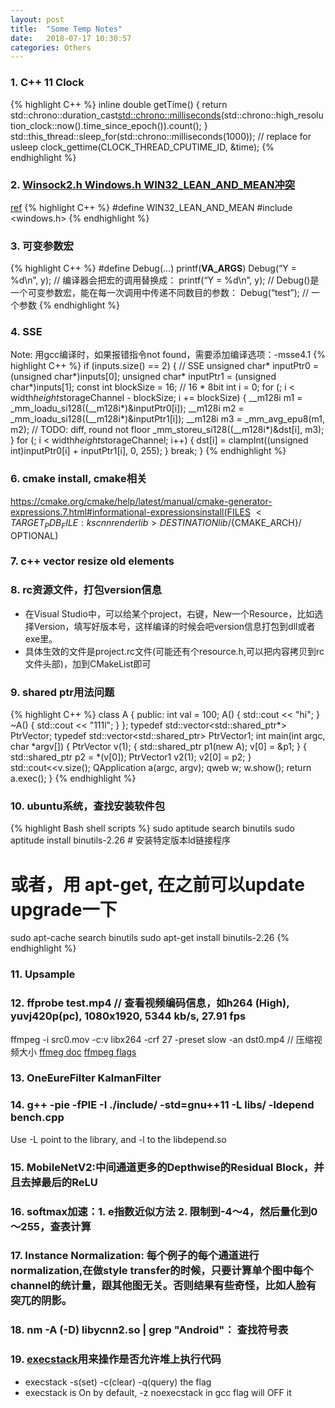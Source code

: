 ```yaml
---
layout: post
title:  "Some Temp Notes"
date:   2018-07-17 10:30:57
categories: Others
---
```


### 1. C++ 11 Clock
{% highlight C++ %}
inline double getTime() {
	return std::chrono::duration_cast<std::chrono::milliseconds>(std::chrono::high_resolution_clock::now().time_since_epoch()).count();
}
std::this_thread::sleep_for(std::chrono::milliseconds(1000));  // replace for usleep
clock_gettime(CLOCK_THREAD_CPUTIME_ID, &time);
{% endhighlight %}

### 2. [Winsock2.h Windows.h WIN32_LEAN_AND_MEAN冲突](https://blog.csdn.net/gongluck93/article/details/78854889)
[ref](https://blog.csdn.net/freefalcon/article/details/1374733)
{% highlight C++ %}
#define WIN32_LEAN_AND_MEAN
#include <windows.h>
{% endhighlight %}

### 3. 可变参数宏
{% highlight C++ %}
#define Debug(...) printf(__VA_ARGS__)
Debug(“Y = %d\n”, y);
// 编译器会把宏的调用替换成：
printf(“Y = %d\n”, y);
// Debug()是一个可变参数宏，能在每一次调用中传递不同数目的参数：
Debug(“test”); // 一个参数
{% endhighlight %}

### 4. SSE
Note: 用gcc编译时，如果报错指令not found，需要添加编译选项：-msse4.1
{% highlight C++ %}
if (inputs.size() == 2) {  // SSE
    unsigned char* inputPtr0 = (unsigned char*)inputs[0];
    unsigned char* inputPtr1 = (unsigned char*)inputs[1];
    const int blockSize = 16; // 16 * 8bit
    int i = 0;
    for (; i < width*height*storageChannel - blockSize; i += blockSize) {
        __m128i m1 = _mm_loadu_si128((__m128i*)&inputPtr0[i]);
        __m128i m2 = _mm_loadu_si128((__m128i*)&inputPtr1[i]);
        __m128i m3 = _mm_avg_epu8(m1, m2);  // TODO: diff, round not floor
        _mm_storeu_si128((__m128i*)&dst[i], m3);
    }
    for (; i < width*height*storageChannel; i++) {
        dst[i] = clampInt((unsigned int)inputPtr0[i] + inputPtr1[i], 0, 255);
    }
    break;
}
{% endhighlight %}

### 6. cmake install, cmake相关
https://cmake.org/cmake/help/latest/manual/cmake-generator-expressions.7.html#informational-expressionsinstall(FILES $<TARGET_PDB_FILE:kscnnrenderlib> DESTINATION lib/${CMAKE_ARCH}/ OPTIONAL)
### 7. c++ vector resize  old elements
### 8. rc资源文件，打包version信息
* 在Visual Studio中，可以给某个project，右键，New一个Resource，比如选择Version，填写好版本号，这样编译的时候会吧version信息打包到dll或者exe里。
* 具体生效的文件是project.rc文件(可能还有个resource.h,可以把内容拷贝到rc文件头部)，加到CMakeList即可
### 9. shared ptr用法问题
{% highlight C++ %}
class A {
public:
  int val = 100;
  A() {
    std::cout << "hi";
  }
  ~A() {
    std::cout << "111l";
  }
};
typedef std::vector<std::shared_ptr<A>*> PtrVector;
typedef std::vector<std::shared_ptr<A>> PtrVector1;
int main(int argc, char *argv[])
{
  PtrVector v(1);
  {
    std::shared_ptr<A> p1(new A);
    v[0] = &p1;
  }
  {
    std::shared_ptr<A> p2 = *(v[0]);
    PtrVector1 v2(1);
    v2[0] = p2;
  }
  std::cout<<v.size();
    QApplication a(argc, argv);
    qweb w;
    w.show();
    return a.exec();
}
{% endhighlight %}
### 10. ubuntu系统，查找安装软件包
{% highlight Bash shell scripts %}
sudo aptitude search binutils
sudo aptitude install binutils-2.26  # 安装特定版本ld链接程序
# 或者，用 apt-get, 在之前可以update upgrade一下
sudo apt-cache search binutils
sudo apt-get install binutils-2.26
{% endhighlight %}
### 11. Upsample
### 12. ffprobe test.mp4  // 查看视频编码信息，如h264 (High), yuvj420p(pc), 1080x1920, 5344 kb/s, 27.91 fps
ffmpeg -i src0.mov -c:v libx264 -crf 27 -preset slow -an dst0.mp4  // 压缩视频大小
[ffmeg doc](https://ffmpeg.org/ffmpeg.html)
[ffmpeg flags](https://gist.github.com/tayvano/6e2d456a9897f55025e25035478a3a50)
### 13. OneEureFilter  KalmanFilter
[](https://github.com/akshaychawla/1D-Kalman-Filter)
[](https://github.com/bachagas/Kalman)
### 14. g++ -pie -fPIE  -I ./include/ -std=gnu++11 -L libs/ -ldepend bench.cpp
Use -L point to the library, and -l to the libdepend.so
### 15. MobileNetV2:中间通道更多的Depthwise的Residual Block，并且去掉最后的ReLU
### 16. softmax加速：1. e指数近似方法  2. 限制到-4～4，然后量化到0～255，查表计算
### 17. Instance Normalization: 每个例子的每个通道进行normalization,在做style transfer的时候，只要计算单个图中每个channel的统计量，跟其他图无关。否则结果有些奇怪，比如人脸有突兀的阴影。
### 18. nm -A (-D) libycnn2.so | grep "Android"： 查找符号表
### 19. [execstack](https://stackoverflow.com/questions/23276488/why-is-execstack-required-to-execute-code-on-the-heap/23277109)用来操作是否允许堆上执行代码
* execstack -s(set) -c(clear) -q(query) the flag
* execstack is On by default, -z noexecstack in gcc flag will OFF it

